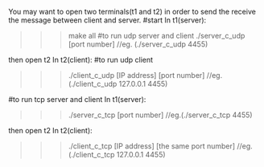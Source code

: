 You may want to open two terminals(t1 and t2) in order to send the receive the message between client and server.
#start
In t1(server):
>>> make all
#to run udp server and client
>>>./server_c_udp [port number]		//eg. (./server_c_udp 4455)

then open t2
In t2(client):
#to run udp client
>>> ./client_c_udp [IP address] [port number]		//eg. (./client_c_udp 127.0.0.1 4455)


#to run tcp server and client
In t1(server):
>>> ./server_c_tcp [port number]		//eg.(./server_c_tcp 4455)

then open t2
In t2(client):
>>> ./client_c_tcp [IP address] [the same port number]	//eg.(./client_c_tcp 127.0.0.1 4455)
